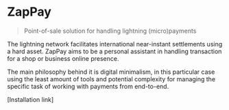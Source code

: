 # ZapPay

> Point-of-sale solution for handling lightning (micro)payments

The lightning network facilitates international near-instant settlements using a hard asset. ZapPay aims to
be a personal assistant in handling  transaction for a shop or business online presence.

The main philosophy behind it is digital minimalism, in this particular case using the least amount of
tools and potential complexity for managing the specific task of working with payments from end-to-end.

[Installation link]
